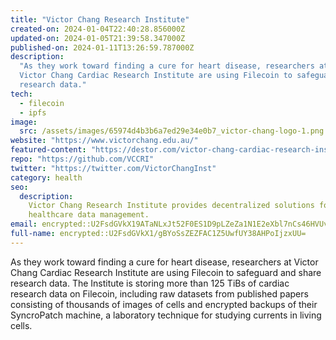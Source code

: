 ```yaml
---
title: "Victor Chang Research Institute"
created-on: 2024-01-04T22:40:28.856000Z
updated-on: 2024-01-05T21:39:58.347000Z
published-on: 2024-01-11T13:26:59.787000Z
description:
  "As they work toward finding a cure for heart disease, researchers at
  Victor Chang Cardiac Research Institute are using Filecoin to safeguard and share
  research data."
tech:
  - filecoin
  - ipfs
image:
  src: /assets/images/65974d4b3b6a7ed29e34e0b7_victor-chang-logo-1.png
website: "https://www.victorchang.edu.au/"
featured-content: "https://destor.com/victor-chang-cardiac-research-institute-case-study"
repo: "https://github.com/VCCRI"
twitter: "https://twitter.com/VictorChangInst"
category: health
seo:
  description:
    Victor Chang Research Institute provides decentralized solutions for
    healthcare data management.
email: encrypted::U2FsdGVkX19ATaNLxJt52F0ES1D9pLZeZa1N1E2eXbl7nCs46HVUvHFswFH8Hcrk
full-name: encrypted::U2FsdGVkX1/gBYoSsZEZFAC1Z5UwfUY38AHPoIjzxUU=
---
```


As they work toward finding a cure for heart disease, researchers at Victor Chang Cardiac Research Institute are using Filecoin to safeguard and share research data. The Institute is storing more than 125 TiBs of cardiac research data on Filecoin, including raw datasets from published papers consisting of thousands of images of cells and encrypted backups of their SyncroPatch machine, a laboratory technique for studying currents in living cells.
